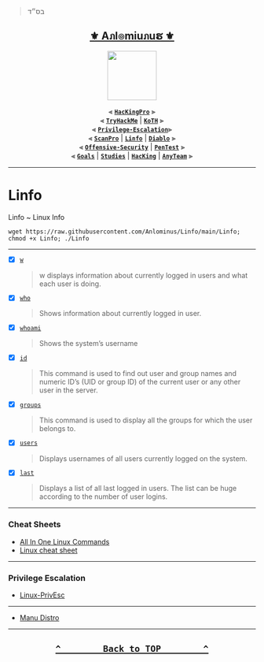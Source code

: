 > בס״ד
<div align="center">

<h2 align="center"><a href="https://github.com/Anlominus">⚜️ Aภl๏miuภuຮ ⚜️</a></h2>

<img align="center" width="100" src="https://user-images.githubusercontent.com/51442719/172729066-1293d382-4a31-4f03-8c23-ab0ea5f611a0.png">

⫷ [**`HacKingPro`**](https://github.com/Anlominus/HacKingPro) ⫸
<br>
⫷ [**`TryHackMe`**](https://github.com/Anlominus/TryHackMe) | [**`KoTH`**](https://github.com/Anlominus/TryHackMe/tree/main/King%20of%20the%20Hill/KoTH) ⫸ 
<br>
⫷ [**`Privilege-Escalation`**](https://github.com/Anlominus/Privilege-Escalation)⫸ 
<br>
⫷ [**`ScanPro`**](https://github.com/Anlominus/ScanPro) | [**`Linfo`**](https://github.com/Anlominus/Linfo) | [**`Diablo`**](https://github.com/Anlominus/Diablo) ⫸ 
<br>
⫷ [**`Offensive-Security`**](https://github.com/Anlominus/Offensive-Security) | [**`PenTest`**](https://github.com/Anlominus/PenTest) ⫸
<br>
⫷ [**`Goals`**](https://github.com/Anlominus/Goals) | [**`Studies`**](https://github.com/Anlominus/Studies) | [**`HacKing`**](https://github.com/Anlominus/HacKing) | [**`AnyTeam`**](https://github.com/Anlominus/AnyTeam) ⫸
<br>

</div>
  
---

# Linfo
Linfo ~ Linux Info

```shell
wget https://raw.githubusercontent.com/Anlominus/Linfo/main/Linfo; chmod +x Linfo; ./Linfo
```

---

- [x] [`w`]()
  > w displays information about currently logged in users and what each user is doing.

- [x] [`who`]()
  > Shows information about currently logged in user.

- [x] [`whoami`]()
  > Shows the system’s username

- [x] [`id`]()
  > This command is used to find out user and group names and numeric ID’s (UID or group ID) of the current user or any other user in the server.

- [x] [`groups`]()
  > This command is used to display all the groups for which the user belongs to.

- [x] [`users`]()
  > Displays usernames of all users currently logged on the system.

- [x] [`last`]()
  > Displays a list of all last logged in users. The list can be huge according to the number of user logins.

---

### Cheat Sheets
- [All In One Linux Commands](https://reconshell.com/all-in-one-linux-commands/)
- [Linux cheat sheet](https://reconshell.com/linux-cheat-sheet/)

---

### Privilege Escalation 
- [Linux-PrivEsc](https://github.com/Anlominus/Linux-PrivEsc)

---


- [Manu Distro](http://distro.ibiblio.org/)

----


<h2 align="center">
  
  **[`^        Back to TOP        ^`](#)**
  
</h2>
